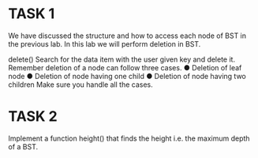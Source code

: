 # TASK 1

We have discussed the structure and how to access each node of BST in the previous lab.
In this lab we will perform deletion in BST.

delete()
Search for the data item with the user given key and delete it. Remember deletion of
a node can follow three cases.
● Deletion of leaf node
● Deletion of node having one child
● Deletion of node having two children
Make sure you handle all the cases.

# TASK 2

Implement a function height() that finds the height i.e. the maximum depth of a BST.